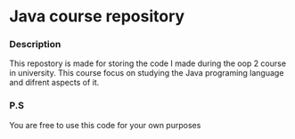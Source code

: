 # Java course repository

### Description 
This repostory is made for storing the code I made during the oop 2 course in university. This course focus on studying the Java programing language and difrent aspects of it.

### P.S
You are free to use this code for your own purposes
